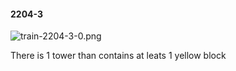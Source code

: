 #### 2204-3
![train-2204-3-0.png](https://github.com/lil-lab/nlvr/raw/master/nlvr/train/images/55/train-2204-3-0.png "train-2204-3-0.png")

There is 1 tower than contains at leats 1 yellow block